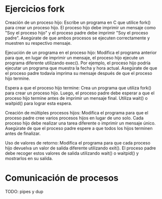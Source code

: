 # Ejercicios fork

Creación de un proceso hijo: Escribe un programa en C que utilice fork() para crear un proceso hijo. El proceso hijo debe imprimir un mensaje como "Soy el proceso hijo" y el proceso padre debe imprimir "Soy el proceso padre". Asegúrate de que ambos procesos se ejecuten correctamente y muestren su respectivo mensaje.

Ejecución de un programa en el proceso hijo: Modifica el programa anterior para que, en lugar de imprimir un mensaje, el proceso hijo ejecute un programa diferente utilizando exec(). Por ejemplo, el proceso hijo podría ejecutar un programa que muestra la fecha y hora actual. Asegúrate de que el proceso padre todavía imprima su mensaje después de que el proceso hijo termine.

Espera a que el proceso hijo termine: Crea un programa que utiliza fork() para crear un proceso hijo. Luego, el proceso padre debe esperar a que el proceso hijo termine antes de imprimir un mensaje final. Utiliza wait() o waitpid() para lograr esta espera.

Creación de múltiples procesos hijos: Modifica el programa para que el proceso padre cree varios procesos hijos en lugar de uno solo. Cada proceso hijo debe realizar una tarea diferente o imprimir un mensaje único. Asegúrate de que el proceso padre espere a que todos los hijos terminen antes de finalizar.

Uso de valores de retorno: Modifica el programa para que cada proceso hijo devuelva un valor de salida diferente utilizando exit(). El proceso padre debe recoger estos valores de salida utilizando wait() o waitpid() y mostrarlos en su salida.

# Comunicación de procesos

TODO: pipes y dup